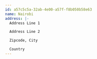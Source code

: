 ```yaml
---
id: a57c5c5a-32ab-4e00-a57f-f8b050b58e63
name: Nairobi
address: |-
  Address Line 1

  Address Line 2

  Zipcode, City

  Country
---
```

